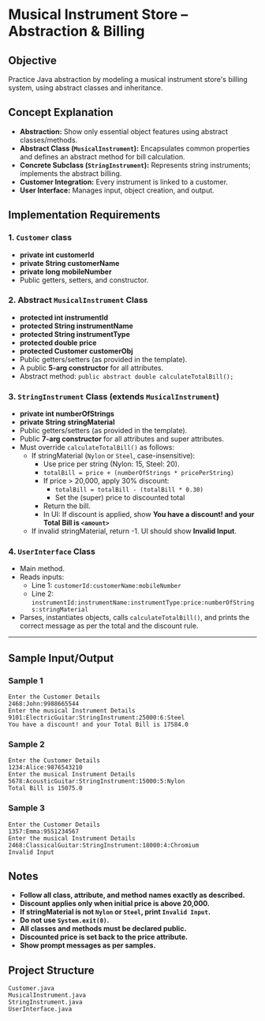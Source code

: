 # Musical Instrument Store – Abstraction \& Billing
## Objective

Practice Java abstraction by modeling a musical instrument store's billing system, using abstract classes and inheritance.

## Concept Explanation

- **Abstraction:** Show only essential object features using abstract classes/methods.
- **Abstract Class (`MusicalInstrument`):** Encapsulates common properties and defines an abstract method for bill calculation.
- **Concrete Subclass (`StringInstrument`):** Represents string instruments; implements the abstract billing.
- **Customer Integration:** Every instrument is linked to a customer.
- **User Interface:** Manages input, object creation, and output.


## Implementation Requirements

### 1. `Customer` class

- **private int customerId**
- **private String customerName**
- **private long mobileNumber**
- Public getters, setters, and constructor.


### 2. Abstract `MusicalInstrument` Class

- **protected int instrumentId**
- **protected String instrumentName**
- **protected String instrumentType**
- **protected double price**
- **protected Customer customerObj**
- Public getters/setters (as provided in the template).
- A public **5-arg constructor** for all attributes.
- Abstract method:
`public abstract double calculateTotalBill();`


### 3. `StringInstrument` Class (extends `MusicalInstrument`)

- **private int numberOfStrings**
- **private String stringMaterial**
- Public getters/setters (as provided in the template).
- Public **7-arg constructor** for all attributes and super attributes.
- Must override `calculateTotalBill()` as follows:
    - If stringMaterial (`Nylon` or `Steel`, case-insensitive):
        - Use price per string (Nylon: 15, Steel: 20).
        - `totalBill = price + (numberOfStrings * pricePerString)`
        - If price > 20,000, apply 30% discount:
            - `totalBill = totalBill - (totalBill * 0.30)`
            - Set the (super) price to discounted total
        - Return the bill.
        - In UI: If discount is applied, show **You have a discount! and your Total Bill is `<amount>`**
    - If invalid stringMaterial, return -1. UI should show **Invalid Input**.


### 4. `UserInterface` Class

- Main method.
- Reads inputs:
    - Line 1: `customerId:customerName:mobileNumber`
    - Line 2: `instrumentId:instrumentName:instrumentType:price:numberOfStrings:stringMaterial`
- Parses, instantiates objects, calls `calculateTotalBill()`, and prints the correct message as per the total and the discount rule.

----

## Sample Input/Output

### Sample 1

```
Enter the Customer Details
2468:John:9988665544
Enter the musical Instrument Details
9101:ElectricGuitar:StringInstrument:25000:6:Steel
You have a discount! and your Total Bill is 17584.0
```


### Sample 2

```
Enter the Customer Details
1234:Alice:9876543210
Enter the musical Instrument Details
5678:AcousticGuitar:StringInstrument:15000:5:Nylon
Total Bill is 15075.0
```


### Sample 3

```
Enter the Customer Details
1357:Emma:9551234567
Enter the musical Instrument Details
2468:ClassicalGuitar:StringInstrument:18000:4:Chromium
Invalid Input
```


## Notes

- **Follow all class, attribute, and method names exactly as described.**
- **Discount applies only when initial price is above 20,000.**
- **If stringMaterial is not `Nylon` or `Steel`, print `Invalid Input`.**
- **Do not use `System.exit(0)`.**
- **All classes and methods must be declared public.**
- **Discounted price is set back to the price attribute.**
- **Show prompt messages as per samples.**


## Project Structure

```
Customer.java
MusicalInstrument.java
StringInstrument.java
UserInterface.java
```
